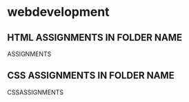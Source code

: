 # webdevelopment

## HTML ASSIGNMENTS IN FOLDER NAME
  ASSIGNMENTS
## CSS ASSIGNMENTS IN FOLDER NAME
  CSSASSIGNMENTS
